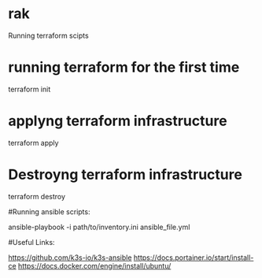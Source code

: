 # rak
Running terraform scipts

# running terraform for the first time
terraform init
# applyng terraform infrastructure
terraform apply
# Destroyng terraform infrastructure
terraform destroy



#Running ansible scripts:

ansible-playbook -i path/to/inventory.ini ansible_file.yml


#Useful Links:

https://github.com/k3s-io/k3s-ansible
https://docs.portainer.io/start/install-ce
https://docs.docker.com/engine/install/ubuntu/

